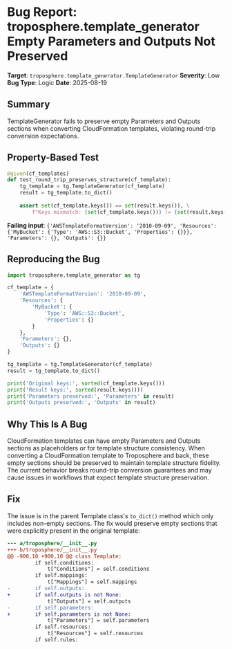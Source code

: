# Bug Report: troposphere.template_generator Empty Parameters and Outputs Not Preserved

**Target**: `troposphere.template_generator.TemplateGenerator`
**Severity**: Low
**Bug Type**: Logic
**Date**: 2025-08-19

## Summary

TemplateGenerator fails to preserve empty Parameters and Outputs sections when converting CloudFormation templates, violating round-trip conversion expectations.

## Property-Based Test

```python
@given(cf_templates)
def test_round_trip_preserves_structure(cf_template):
    tg_template = tg.TemplateGenerator(cf_template)
    result = tg_template.to_dict()
    
    assert set(cf_template.keys()) == set(result.keys()), \
        f"Keys mismatch: {set(cf_template.keys())} != {set(result.keys())}"
```

**Failing input**: `{'AWSTemplateFormatVersion': '2010-09-09', 'Resources': {'MyBucket': {'Type': 'AWS::S3::Bucket', 'Properties': {}}}, 'Parameters': {}, 'Outputs': {}}`

## Reproducing the Bug

```python
import troposphere.template_generator as tg

cf_template = {
    'AWSTemplateFormatVersion': '2010-09-09',
    'Resources': {
        'MyBucket': {
            'Type': 'AWS::S3::Bucket',
            'Properties': {}
        }
    },
    'Parameters': {},
    'Outputs': {}
}

tg_template = tg.TemplateGenerator(cf_template)
result = tg_template.to_dict()

print('Original keys:', sorted(cf_template.keys()))
print('Result keys:', sorted(result.keys()))
print('Parameters preserved:', 'Parameters' in result)
print('Outputs preserved:', 'Outputs' in result)
```

## Why This Is A Bug

CloudFormation templates can have empty Parameters and Outputs sections as placeholders or for template structure consistency. When converting a CloudFormation template to Troposphere and back, these empty sections should be preserved to maintain template structure fidelity. The current behavior breaks round-trip conversion guarantees and may cause issues in workflows that expect template structure preservation.

## Fix

The issue is in the parent Template class's `to_dict()` method which only includes non-empty sections. The fix would preserve empty sections that were explicitly present in the original template:

```diff
--- a/troposphere/__init__.py
+++ b/troposphere/__init__.py
@@ -900,10 +900,10 @@ class Template:
         if self.conditions:
             t["Conditions"] = self.conditions
         if self.mappings:
             t["Mappings"] = self.mappings
-        if self.outputs:
+        if self.outputs is not None:
             t["Outputs"] = self.outputs
-        if self.parameters:
+        if self.parameters is not None:
             t["Parameters"] = self.parameters
         if self.resources:
             t["Resources"] = self.resources
         if self.rules:
```